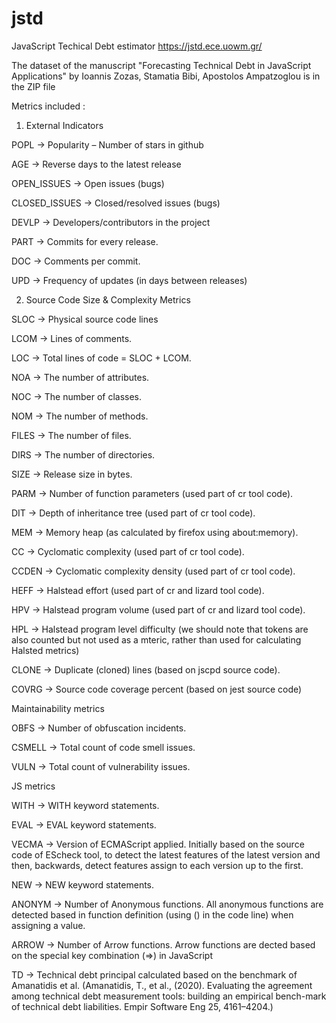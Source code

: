 # jstd
JavaScript Techical Debt estimator
https://jstd.ece.uowm.gr/

The dataset of the manuscript "Forecasting Technical Debt in JavaScript Applications" by Ioannis Zozas, Stamatia Bibi, Apostolos Ampatzoglou is in the ZIP file

Metrics included :

1. External Indicators

POPL -> Popularity – Number of stars in github

AGE -> Reverse days to the latest release

OPEN_ISSUES -> Open issues (bugs)

CLOSED_ISSUES -> Closed/resolved issues (bugs)

DEVLP -> Developers/contributors in the project

PART -> Commits for every release.

DOC -> Comments per commit.

UPD -> Frequency of updates (in days between releases)

2. Source Code Size & Complexity Metrics

SLOC -> Physical source code lines

LCOM -> Lines of comments.

LOC -> Total lines of code = SLOC + LCOM.

NOA -> The number of attributes.
	
NOC -> The number of classes.
	
NOM -> The number of methods.
	
FILES -> The number of files.
	
DIRS -> The number of directories.
	
SIZE -> Release size in bytes.
	
PARM -> Number of function parameters (used part of cr tool code).

DIT -> Depth of inheritance tree (used part of cr tool code).

MEM -> Memory heap (as calculated by firefox using about:memory).

CC -> Cyclomatic complexity (used part of cr tool code).

CCDEN -> Cyclomatic complexity density (used part of cr tool code).

HEFF -> Halstead effort (used part of cr and lizard tool code).

HPV -> Halstead program volume (used part of cr and lizard tool code).

HPL -> Halstead program level difficulty (we should note that tokens are also counted but not used as a mteric, rather than used for calculating Halsted metrics)

CLONE -> Duplicate (cloned) lines (based on jscpd source code).

COVRG -> Source code coverage percent (based on jest source code)

Maintainability metrics

OBFS -> Number of obfuscation incidents.

CSMELL -> Total count of code smell issues.

VULN -> Total count of vulnerability issues.
	
JS metrics

WITH -> WITH keyword statements.

EVAL -> EVAL keyword statements.
	
VECMA -> Version of ECMAScript applied. Initially based on the source code of EScheck tool, to detect the latest features of the latest version and then, backwards, detect features assign to each version up to the first.

NEW -> NEW keyword statements.
	
ANONYM -> Number of Anonymous functions. All anonymous functions are detected based in function definition (using () in the code line) when assigning a value.

ARROW -> Number of Arrow functions. Arrow functions are dected based on the special key combination (=>) in JavaScript

TD -> Technical debt principal calculated based on the benchmark of Amanatidis et al. (Amanatidis, T., et al., (2020). Evaluating the agreement among technical debt measurement tools: building an empirical bench-mark of technical debt liabilities. Empir Software Eng 25, 4161–4204.)

